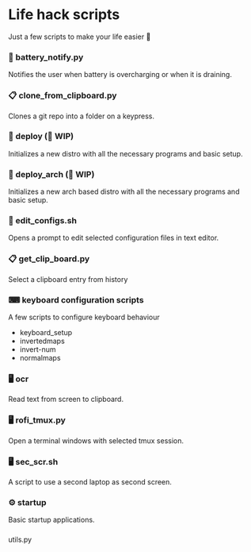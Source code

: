# Life hack scripts

Just a few scripts to make your life easier 🤟

### 🔋 battery_notify.py
Notifies the user when battery is overcharging or when it is draining.

### 📋 clone_from_clipboard.py
Clones a git repo into a folder on a keypress.

### 🚀 deploy (🚧 WIP)
Initializes a new distro with all the necessary programs and basic setup.

### 🚀 deploy_arch (🚧 WIP)
Initializes a new arch based distro with all the necessary programs and basic setup.

### 📓 edit_configs.sh
Opens a prompt to edit selected configuration files in text editor.

### 📋 get_clip_board.py
Select a clipboard entry from history

### ⌨ keyboard configuration scripts

A few scripts to configure keyboard behaviour   
- keyboard_setup
- invertedmaps
- invert-num
- normalmaps
### 🖥️ ocr
Read text from screen to clipboard.

### 🖥 rofi_tmux.py
Open a terminal windows with selected tmux session.

### 🖥️ sec_scr.sh
A script to use a second laptop as second screen.

### ⚙ startup
Basic startup applications.

###
utils.py